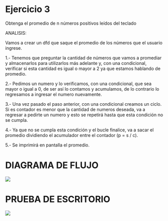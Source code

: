 # Ejercicio 3
Obtenga el promedio de n números positivos leídos del teclado

ANALISIS:

Vamos a crear un dfd que saque el promedio de los números que el usuario ingrese.

1.- Tenemos que preguntar la cantidad de números que vamos a promediar y almacenarlos para utilizarlos más adelante y, con una condicional, verificar si esta cantidad es igual o mayor a 2 ya que estamos hablando de promedio.

2.- Pedimos un numero y lo verificamos, con una condicional, que sea mayor o igual a 0, de ser así lo contamos y acumulamos, de lo contrario lo regresamos a ingresar el numero nuevamente.

3.- Una vez pasado el paso anterior, con una condicional creamos un ciclo. Si es contador es menor que la cantidad de numeros deseada, va a regresar a pedirte un numero y esto se repetirá hasta que esta condición no se cumpla.

4.- Ya que no se cumpla esta condición y el bucle finalice, va a sacar el promedio dividiendo el acumulador entre el contador (p = s / c).

5.- Se imprimirá en pantalla el promedio.

# DIAGRAMA DE FLUJO
![](file:///C:/Users/Sanch/OneDrive/Desktop/ICI%201°B/PORTAFOLIO%20FUNDAMENTOS/en%20fotito/promedio_n_numeros%20EJ%203.png)

# PRUEBA DE ESCRITORIO
![](file:///C:/Users/Sanch/OneDrive/Desktop/ICI%201°B/PORTAFOLIO%20FUNDAMENTOS/PRUEBAS%20PNG/Prueba%20de%20escritorio%203.png)